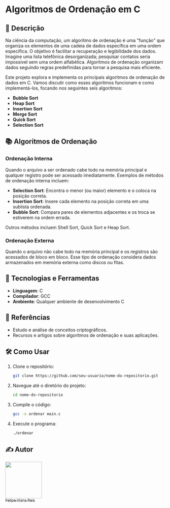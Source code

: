 # Algoritmos de Ordenação em C

## 📜 Descrição

Na ciência da computação, um algoritmo de ordenação é uma "função" que organiza os elementos de uma cadeia de dados específica em uma ordem específica. O objetivo é facilitar a recuperação e legibilidade dos dados. Imagine uma lista telefônica desorganizada; pesquisar contatos seria impossível sem uma ordem alfabética. Algoritmos de ordenação organizam dados seguindo regras predefinidas para tornar a pesquisa mais eficiente.

Este projeto explora e implementa os principais algoritmos de ordenação de dados em C. Vamos discutir como esses algoritmos funcionam e como implementá-los, focando nos seguintes seis algoritmos:

- **Bubble Sort**
- **Heap Sort**
- **Insertion Sort**
- **Merge Sort**
- **Quick Sort**
- **Selection Sort**

## 📚 Algoritmos de Ordenação

### Ordenação Interna
Quando o arquivo a ser ordenado cabe todo na memória principal e qualquer registro pode ser acessado imediatamente. Exemplos de métodos de ordenação interna incluem:

- **Selection Sort**: Encontra o menor (ou maior) elemento e o coloca na posição correta.
- **Insertion Sort**: Insere cada elemento na posição correta em uma sublista ordenada.
- **Bubble Sort**: Compara pares de elementos adjacentes e os troca se estiverem na ordem errada.

Outros métodos incluem Shell Sort, Quick Sort e Heap Sort.

### Ordenação Externa
Quando o arquivo não cabe todo na memória principal e os registros são acessados de bloco em bloco. Esse tipo de ordenação considera dados armazenados em memória externa como discos ou fitas.

## 🔧 Tecnologias e Ferramentas

- **Linguagem**: C
- **Compilador**: GCC
- **Ambiente**: Qualquer ambiente de desenvolvimento C

## 📝 Referências

- Estudo e análise de conceitos criptográficos.
- Recursos e artigos sobre algoritmos de ordenação e suas aplicações.

## 🛠️ Como Usar

1. Clone o repositório:
    ```bash
    git clone https://github.com/seu-usuario/nome-do-repositorio.git
    ```

2. Navegue até o diretório do projeto:
    ```bash
    cd nome-do-repositorio
    ```

3. Compile o código:
    ```bash
    gcc -o ordenar main.c
    ```

4. Execute o programa:
    ```bash
    ./ordenar
    ```

## ✍️ Autor

[<img loading="lazy" src="https://avatars.githubusercontent.com/u/64935845?v=4" width=115><br><sub>Felipe Viana Reis</sub>](https://github.com/Felps3296)
